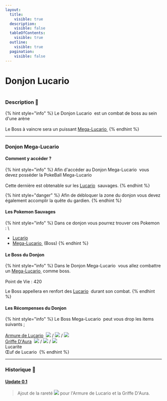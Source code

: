 ```yaml
---
layout:
  title:
    visible: true
  description:
    visible: false
  tableOfContents:
    visible: true
  outline:
    visible: true
  pagination:
    visible: false
---
```


# Donjon Lucario

<figure><img src="../../.gitbook/assets/mega lucario 208x208 (1).png" alt=""><figcaption></figcaption></figure>

### Description 📃

{% hint style="info" %}
Le Donjon Lucario <img src="../../.gitbook/assets/mega lucario 208x208 (2).png" alt="" data-size="line"> est un combat de boss au sein d'une arène\
\
Le Boss à vaincre sera un puissant [Mega-Lucario <img src="../../.gitbook/assets/lucariomega (5).png" alt="" data-size="line">](../../pokemon/pokedex/lucario/a.md)
{% endhint %}

***

### Donjon Mega-Lucario<img src="../../.gitbook/assets/lucariomega (5).png" alt="" data-size="line">

#### Comment y accéder ?

{% hint style="info" %}
Afin d'accéder au Donjon Mega-Lucario <img src="../../.gitbook/assets/mega lucario 208x208 (2).png" alt="" data-size="line"> vous devez posséder la PokeBall Mega-Lucario <img src="../../.gitbook/assets/image (277).png" alt="" data-size="line"> \
\
Cette dernière est obtenable sur les  [Lucario](../../pokemon/pokedex/lucario/) <img src="../../.gitbook/assets/lucario (8).png" alt="" data-size="line"> sauvages.
{% endhint %}

{% hint style="danger" %}
Afin de débloquer la zone du donjon vous devez également accomplir la quête du gardien.&#x20;
{% endhint %}

#### Les Pokemon Sauvages

{% hint style="info" %}
Dans ce donjon vous pourrez trouver ces Pokemon : \


* &#x20; [Lucario](../../pokemon/pokedex/lucario/) <img src="../../.gitbook/assets/lucario (8).png" alt="" data-size="line">
* &#x20;[Mega-Lucario <img src="../../.gitbook/assets/lucariomega (5).png" alt="" data-size="line">](../../pokemon/pokedex/lucario/a.md) (Boss)&#x20;
{% endhint %}

#### Le Boss du Donjon

{% hint style="info" %}
Dans le Donjon Mega-Lucario <img src="../../.gitbook/assets/mega lucario 208x208 (2).png" alt="" data-size="line"> vous allez combattre un  [Mega-Lucario <img src="../../.gitbook/assets/lucariomega (5).png" alt="" data-size="line">](../../pokemon/pokedex/lucario/a.md) comme boss.\
\
&#x20;<img src="../../.gitbook/assets/lucariomega (5).png" alt="" data-size="original">\
Point de Vie : 420 <img src="../../.gitbook/assets/health (21).png" alt="" data-size="line">

Le Boss appellera en renfort des  [Lucario](../../pokemon/pokedex/lucario/) <img src="../../.gitbook/assets/lucario (8).png" alt="" data-size="line"> durant son combat.
{% endhint %}

#### Les Récompenses du Donjon

{% hint style="info" %}
Le Boss  Mega-Lucario <img src="../../.gitbook/assets/lucariomega (5).png" alt="" data-size="line"> peut vous drop les items suivants ; \
\
[Armure de Lucario](../../equipement/armures/armure-de-lucario.md) <img src="../../.gitbook/assets/megalucario_armor.png" alt="" data-size="line"> ![](<../../.gitbook/assets/image (258).png>) / ![](<../../.gitbook/assets/image (18).png>) / ![](<../../.gitbook/assets/image (19).png>)\
[Griffe D'Aura](../../equipement/armes/griffe-daura.md) <img src="../../.gitbook/assets/lucario_weapon.png" alt="" data-size="line"> ![](<../../.gitbook/assets/image (258).png>) / ![](<../../.gitbook/assets/image (18).png>) / ![](<../../.gitbook/assets/image (19).png>)\
Lucarite<img src="../../.gitbook/assets/image (29).png" alt="" data-size="original">\
Œuf de Lucario  <img src="../../.gitbook/assets/image (27).png" alt="" data-size="line">
{% endhint %}

***

### Historique 📖&#x20;

#### [Update 0.1](../../pokedonjon/mise-a-jours.md#samedi-6-juillet-2024-or-m.a.j.-0.1-maintenance)

> &#x20;Ajout de la rareté ![](<../../.gitbook/assets/image (258).png>) pour l'Armure de Lucario et la Griffe D'Aura.

